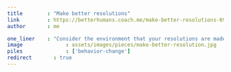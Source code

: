 ```yaml
---
title        : "Make better resolutions"
link         : https://betterhumans.coach.me/make-better-resolutions-69cda443d387
author       : me

one_liner    : "Consider the environment that your resolutions are made in."
image			   : assets/images/pieces/make-better-resolution.jpg
piles			   : ['behavior-change']
redirect 	   : true
---
```


